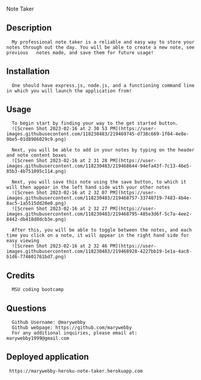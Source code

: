 Note Taker 

## Description
      My professional note taker is a reliable and easy way to store your notes through out the day. You will be able to create a new note, see previous   notes made, and save them for future usage! 


## Installation
      One should have express.js, node.js, and a functioning command line in which you will launch the application from!


## Usage
      To begin start by finding your way to the get started button.
      ![Screen Shot 2023-02-16 at 2 30 53 PM](https://user-images.githubusecontent.com/118230483/219469745-d738c669-1f04-4e8e-9be5-01d8986029c9.png)
      
      Next, you will be able to add in your notes by typing on the header and note content boxes
      ![Screen Shot 2023-02-16 at 2 31 28 PM](https://user-images.githubusercontent.com/118230483/219468644-94efa43f-7c13-46e5-85b3-4b751095c114.png)

      Next, you will save this note using the save button, to which it will then appear in the left hand side with your other notes
      ![Screen Shot 2023-02-16 at 2 32 07 PM](https://user-images.githubusercontent.com/118230483/219468757-33740719-7483-4b4e-8ac5-1a5515dd20e0.png)
      ![Screen Shot 2023-02-16 at 2 32 27 PM](https://user-images.githubusercontent.com/118230483/219468795-485e3d6f-5c7a-4ee2-8442-db418d8dcb3e.png)

      After this, you will be able to toggle between the notes, and each time you click on a note, it will appear in the right hand side for easy viewing
      ![Screen Shot 2023-02-16 at 2 32 46 PM](https://user-images.githubusercontent.com/118230483/219468928-4227bb19-1e1a-4ac8-b1d6-774601761bd7.png)


## Credits
      MSU coding bootcamp 

## Questions
      Github Username: @marywebby
      Github webpage: https://github.com/marywebby
      For any additional inquiries, please email at: marywebby1999@gmail.com 
      
## Deployed application 
     https://marywebby-heroku-note-taker.herokuapp.com
